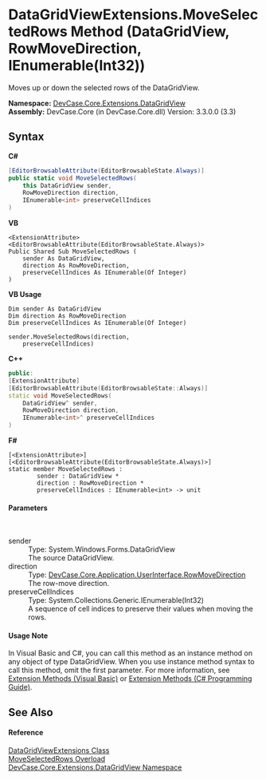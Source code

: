 # DataGridViewExtensions.MoveSelectedRows Method (DataGridView, RowMoveDirection, IEnumerable(Int32))
 

Moves up or down the selected rows of the DataGridView.

**Namespace:**&nbsp;<a href="N_DevCase_Core_Extensions_DataGridView">DevCase.Core.Extensions.DataGridView</a><br />**Assembly:**&nbsp;DevCase.Core (in DevCase.Core.dll) Version: 3.3.0.0 (3.3)

## Syntax

**C#**<br />
``` C#
[EditorBrowsableAttribute(EditorBrowsableState.Always)]
public static void MoveSelectedRows(
	this DataGridView sender,
	RowMoveDirection direction,
	IEnumerable<int> preserveCellIndices
)
```

**VB**<br />
``` VB
<ExtensionAttribute>
<EditorBrowsableAttribute(EditorBrowsableState.Always)>
Public Shared Sub MoveSelectedRows ( 
	sender As DataGridView,
	direction As RowMoveDirection,
	preserveCellIndices As IEnumerable(Of Integer)
)
```

**VB Usage**<br />
``` VB Usage
Dim sender As DataGridView
Dim direction As RowMoveDirection
Dim preserveCellIndices As IEnumerable(Of Integer)

sender.MoveSelectedRows(direction, 
	preserveCellIndices)
```

**C++**<br />
``` C++
public:
[ExtensionAttribute]
[EditorBrowsableAttribute(EditorBrowsableState::Always)]
static void MoveSelectedRows(
	DataGridView^ sender, 
	RowMoveDirection direction, 
	IEnumerable<int>^ preserveCellIndices
)
```

**F#**<br />
``` F#
[<ExtensionAttribute>]
[<EditorBrowsableAttribute(EditorBrowsableState.Always)>]
static member MoveSelectedRows : 
        sender : DataGridView * 
        direction : RowMoveDirection * 
        preserveCellIndices : IEnumerable<int> -> unit 

```


#### Parameters
&nbsp;<dl><dt>sender</dt><dd>Type: System.Windows.Forms.DataGridView<br />The source DataGridView.</dd><dt>direction</dt><dd>Type: <a href="T_DevCase_Core_Application_UserInterface_RowMoveDirection">DevCase.Core.Application.UserInterface.RowMoveDirection</a><br />The row-move direction.</dd><dt>preserveCellIndices</dt><dd>Type: System.Collections.Generic.IEnumerable(Int32)<br />A sequence of cell indices to preserve their values when moving the rows.</dd></dl>

#### Usage Note
In Visual Basic and C#, you can call this method as an instance method on any object of type DataGridView. When you use instance method syntax to call this method, omit the first parameter. For more information, see <a href="https://docs.microsoft.com/dotnet/visual-basic/programming-guide/language-features/procedures/extension-methods">Extension Methods (Visual Basic)</a> or <a href="https://docs.microsoft.com/dotnet/csharp/programming-guide/classes-and-structs/extension-methods">Extension Methods (C# Programming Guide)</a>.

## See Also


#### Reference
<a href="T_DevCase_Core_Extensions_DataGridView_DataGridViewExtensions">DataGridViewExtensions Class</a><br /><a href="Overload_DevCase_Core_Extensions_DataGridView_DataGridViewExtensions_MoveSelectedRows">MoveSelectedRows Overload</a><br /><a href="N_DevCase_Core_Extensions_DataGridView">DevCase.Core.Extensions.DataGridView Namespace</a><br />